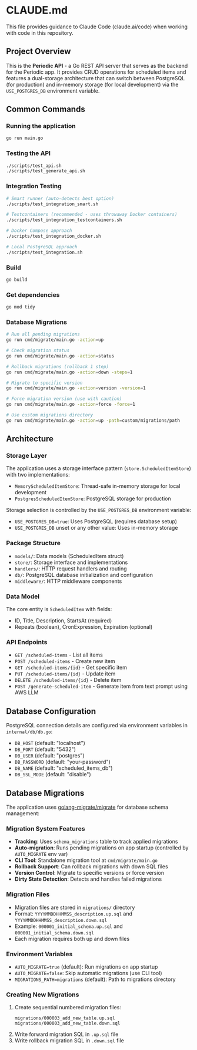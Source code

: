 # CLAUDE.md

This file provides guidance to Claude Code (claude.ai/code) when working with code in this repository.

## Project Overview

This is the **Periodic API** - a Go REST API server that serves as the backend for the Periodic app. It provides CRUD operations for scheduled items and features a dual-storage architecture that can switch between PostgreSQL (for production) and in-memory storage (for local development) via the `USE_POSTGRES_DB` environment variable.

## Common Commands

### Running the application
```bash
go run main.go
```

### Testing the API
```bash
./scripts/test_api.sh
./scripts/test_generate_api.sh
```

### Integration Testing
```bash
# Smart runner (auto-detects best option)
./scripts/test_integration_smart.sh

# Testcontainers (recommended - uses throwaway Docker containers)
./scripts/test_integration_testcontainers.sh

# Docker Compose approach
./scripts/test_integration_docker.sh

# Local PostgreSQL approach
./scripts/test_integration.sh
```

### Build
```bash
go build
```

### Get dependencies
```bash
go mod tidy
```

### Database Migrations
```bash
# Run all pending migrations
go run cmd/migrate/main.go -action=up

# Check migration status
go run cmd/migrate/main.go -action=status

# Rollback migrations (rollback 1 step)
go run cmd/migrate/main.go -action=down -steps=1

# Migrate to specific version
go run cmd/migrate/main.go -action=version -version=1

# Force migration version (use with caution)
go run cmd/migrate/main.go -action=force -force=1

# Use custom migrations directory
go run cmd/migrate/main.go -action=up -path=custom/migrations/path
```

## Architecture

### Storage Layer
The application uses a storage interface pattern (`store.ScheduledItemStore`) with two implementations:
- `MemoryScheduledItemStore`: Thread-safe in-memory storage for local development
- `PostgresScheduledItemStore`: PostgreSQL storage for production

Storage selection is controlled by the `USE_POSTGRES_DB` environment variable:
- `USE_POSTGRES_DB=true`: Uses PostgreSQL (requires database setup)
- `USE_POSTGRES_DB` unset or any other value: Uses in-memory storage

### Package Structure
- `models/`: Data models (ScheduledItem struct)
- `store/`: Storage interface and implementations
- `handlers/`: HTTP request handlers and routing
- `db/`: PostgreSQL database initialization and configuration
- `middleware/`: HTTP middleware components

### Data Model
The core entity is `ScheduledItem` with fields:
- ID, Title, Description, StartsAt (required)
- Repeats (boolean), CronExpression, Expiration (optional)

### API Endpoints
- `GET /scheduled-items` - List all items
- `POST /scheduled-items` - Create new item
- `GET /scheduled-items/{id}` - Get specific item
- `PUT /scheduled-items/{id}` - Update item
- `DELETE /scheduled-items/{id}` - Delete item
- `POST /generate-scheduled-item` - Generate item from text prompt using AWS LLM

## Database Configuration

PostgreSQL connection details are configured via environment variables in `internal/db/db.go`:
- `DB_HOST` (default: "localhost")
- `DB_PORT` (default: "5432") 
- `DB_USER` (default: "postgres")
- `DB_PASSWORD` (default: "your-password")
- `DB_NAME` (default: "scheduled_items_db")
- `DB_SSL_MODE` (default: "disable")

## Database Migrations

The application uses [golang-migrate/migrate](https://github.com/golang-migrate/migrate) for database schema management:

### Migration System Features
- **Tracking**: Uses `schema_migrations` table to track applied migrations
- **Auto-migration**: Runs pending migrations on app startup (controlled by `AUTO_MIGRATE` env var)
- **CLI Tool**: Standalone migration tool at `cmd/migrate/main.go`
- **Rollback Support**: Can rollback migrations with down SQL files
- **Version Control**: Migrate to specific versions or force version
- **Dirty State Detection**: Detects and handles failed migrations

### Migration Files
- Migration files are stored in `migrations/` directory
- Format: `YYYYMMDDHHMMSS_description.up.sql` and `YYYYMMDDHHMMSS_description.down.sql`
- Example: `000001_initial_schema.up.sql` and `000001_initial_schema.down.sql`
- Each migration requires both up and down files

### Environment Variables
- `AUTO_MIGRATE=true` (default): Run migrations on app startup
- `AUTO_MIGRATE=false`: Skip automatic migrations (use CLI tool)  
- `MIGRATIONS_PATH=migrations` (default): Path to migrations directory

### Creating New Migrations
1. Create sequential numbered migration files:
   ```
   migrations/000003_add_new_table.up.sql
   migrations/000003_add_new_table.down.sql
   ```
2. Write forward migration SQL in `.up.sql` file
3. Write rollback migration SQL in `.down.sql` file